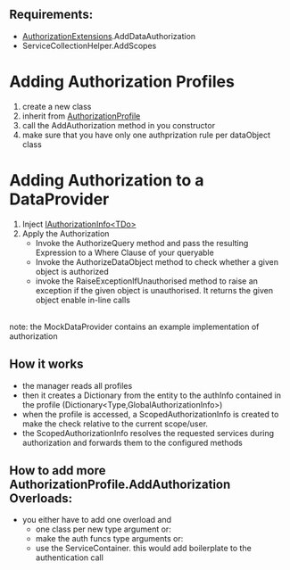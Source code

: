 ## Requirements: 
- [AuthorizationExtensions](./AuthorizationExtensions.cs).AddDataAuthorization
- ServiceCollectionHelper.AddScopes

# Adding Authorization Profiles
1. create a new class
1. inherit from [AuthorizationProfile](AuthorizationProfile.cs)
1. call the AddAuthorization method in you constructor
1. make sure that you have only one authprization rule per dataObject class

# Adding Authorization to a DataProvider
1. Inject [IAuthorizationInfo\<TDo>](AuthorizationInfo.cs)
2. Apply the Authorization
   - Invoke the AuthorizeQuery method and pass the resulting Expression to a Where Clause of your queryable
   - Invoke the AuthorizeDataObject method to check whether a given object is authorized
   - invoke the RaiseExceptionIfUnauthorised method to raise an exception if the given object is unauthorised. It returns the given object enable in-line calls

<br/>note: the MockDataProvider contains an example implementation of authorization
   


## How it works
- the manager reads all profiles
- then it creates a Dictionary from the entity to the authInfo contained in the profile (Dictionary<Type,GlobalAuthorizationInfo>)
- when the profile is accessed, a ScopedAuthorizationInfo is created to make the check relative to the current scope/user.
- the ScopedAuthorizationInfo resolves the requested services during authorization and forwards them to the configured methods

## How to add more AuthorizationProfile.AddAuthorization Overloads:
- you either have to add one overload and
    - one class per new type argument or:
    - make the auth funcs type arguments or:
    - use the ServiceContainer. this would add boilerplate to the authentication call